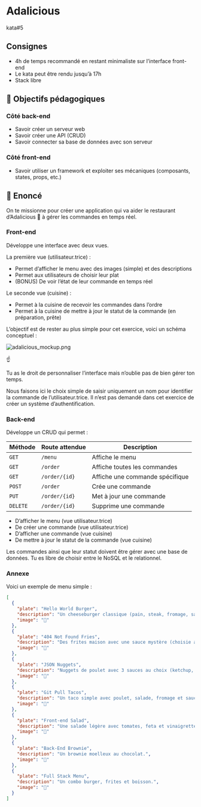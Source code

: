 # Adalicious
kata#5
## Consignes

- 4h de temps recommandé en restant minimaliste sur l’interface front-end
- Le kata peut être rendu jusqu’à 17h
- Stack libre

## 🎯 Objectifs pédagogiques

### Côté back-end

- Savoir créer un serveur web
- Savoir créer une API (CRUD)
- Savoir connecter sa base de données avec son serveur

### Côté front-end

- Savoir utiliser un framework et exploiter ses mécaniques (composants, states, props, etc.)

## 💎 Enoncé

On te missionne pour créer une application qui va aider le restaurant d’Adalicious 🥦 à gérer les commandes en temps réel.

### Front-end

Développe une interface avec deux vues.

La première vue (utilisateur.trice) :

- Permet d’afficher le menu avec des images (simple) et des descriptions
- Permet aux utilisateurs de choisir leur plat
- (BONUS) De voir l’état de leur commande en temps réel

Le seconde vue (cuisine) :

- Permet à la cuisine de recevoir les commandes dans l’ordre
- Permet à la cuisine de mettre à jour le statut de la commande (en préparation, prête)

L’objectif est de rester au plus simple pour cet exercice, voici un schéma conceptuel :

![adalicious_mockup.png](attachment:43a08a13-1751-463a-a3c3-d3ee33b4ae11:adalicious_mockup.png)

<aside>
☝

Tu as le droit de personnaliser l’interface mais n’oublie pas de bien gérer ton temps.

Nous faisons ici le choix simple de saisir uniquement un nom pour identifier la commande de l’utilisateur.trice. Il n’est pas demandé dans cet exercice de créer un système d’authentification.

</aside>

### Back-end

Développe un CRUD qui permet :

| Méthode | Route attendue | Description |
| --- | --- | --- |
| `GET` | `/menu` | Affiche le menu |
| `GET` | `/order` | Affiche toutes les commandes |
| `GET` | `/order/{id}` | Affiche une commande spécifique |
| `POST` | `/order` | Crée une commande |
| `PUT` | `/order/{id}` | Met à jour une commande |
| `DELETE` | `/order/{id}` | Supprime une commande |
- D’afficher le menu (vue utilisateur.trice)
- De créer une commande (vue utilisateur.trice)
- D’afficher une commande (vue cuisine)
- De mettre à jour le statut de la commande (vue cuisine)

Les commandes ainsi que leur statut doivent être gérer avec une base de données. Tu es libre de choisir entre le NoSQL et le relationnel.

### Annexe

Voici un exemple de menu simple :

```json
[
  {
    "plate": "Hello World Burger",
    "description": "Un cheeseburger classique (pain, steak, fromage, salade, sauce).",
    "image": "🍔"
  },
  {
    "plate": "404 Not Found Fries",
    "description": "Des frites maison avec une sauce mystère (choisie aléatoirement par le backend !).",
    "image": "🍟"
  },
  {
    "plate": "JSON Nuggets",
    "description": "Nuggets de poulet avec 3 sauces au choix (ketchup, mayo, barbecue).",
    "image": "🍗"
  },
  {
    "plate": "Git Pull Tacos",
    "description": "Un taco simple avec poulet, salade, fromage et sauce.",
    "image": "🌮"
  },
  {
    "plate": "Front-end Salad",
    "description": "Une salade légère avec tomates, feta et vinaigrette maison.",
    "image": "🥗"
  },
  {
    "plate": "Back-End Brownie",
    "description": "Un brownie moelleux au chocolat.",
    "image": "🍫"
  },
  {
    "plate": "Full Stack Menu",
    "description": "Un combo burger, frites et boisson.",
    "image": "🥗"
  }
]
```
